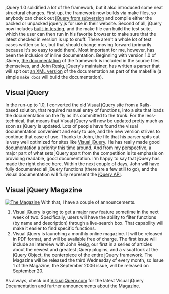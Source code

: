 jQuery 1.0 solidified a lot of the framework, but it also introduced
some neat structural changes. First up, the framework now builds via
make files, so anybody can check out [jQuery from
subversion](http://proj.jquery.com/dev/svn/) and compile either the
packed or unpacked jquery.js for use in their website. Second of all,
jQuery now includes [built-in testing](http://jquery.com/test/), and the
make file can build the test suite, which the user can then run in his
favorite browser to make sure that the latest checked in version is up
to snuff. There aren't a whole lot of test cases written so far, but
that should change moving forward (primarily because it's so easy to add
them). Most important for me, however, has been the inclusion of inline
documentation. Beginning with version 1.0 of jQuery, [the
documentation](http://jquery.com/api/) of the framework is included in
the source files themselves, and John Resig, jQuery's maintainer, has
written a parser that will spit out [an XML
version](http://jquery.com/api/data/jquery-docs-xml.xml) of the
documentation as part of the makefile (a simple `make docs` will build
the documentation).

Visual jQuery
-------------

In the run-up to 1.0, I converted the old [Visual
jQuery](http://www.visualjquery.com) site from a Rails-based solution,
that required manual entry of functions, into a site that loads the
documentation on the fly as it's committed to the trunk. For the
less-technical, that means that Visual jQuery will now be updated pretty
much as soon as jQuery is updated. Lots of people have found the visual
documentation convenient and easy to use, and the new version strives to
continue that ease of use. Thanks to John, the file that his parser
spits out is very well optimized for sites like [Visual
jQuery](http://www.visualjquery.com/). He has really made good
documentation a priority this time around. And from my perspective, a
major part of what sets jQuery apart from the competition is its
emphasis on providing readable, good documentation. I'm happy to say
that jQuery has made the right choice here. Within the next couple of
days, John will have fully documented all jQuery functions (there are a
few still to go), and the visual documentation will fully represent the
[jQuery API](http://jquery.com/api/).

Visual jQuery Magazine
----------------------

[![The
Magazine](http://blog.jquery.com/wp-content/uploads/2006/09/Issue1.jpg)](http://blog.jquery.com/wp-content/uploads/2006/09/Issue1.jpg)
With that, I have a couple of announcements.

1.  Visual jQuery is going to get a major new feature sometime in the
    next week of two. Specifically, users will have the ability to
    filter functions (by name and description) through a live-search
    box. That capability will make it easier to find specific functions.
2.  Visual jQuery is launching a monthly online magazine. It will be
    released in PDF format, and will be available free of charge. The
    first issue will include an interview with John Resig, our first in
    a series of articles about the newest and greatest jQuery plugins,
    and a visual look at the jQuery Object, the centerpiece of the
    entire jQuery framework. The Magazine will be released the third
    Wednesday of every month, so Issue 1 of the Magazine, the September
    2006 issue, will be released on September 20.

As always, check out [VisualjQuery.com](http://www.visualjquery.com) for
the latest Visual jQuery Documentation and further announcements about
the Magazine.
